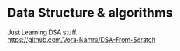 # Data Structure & algorithms 
Just Learning DSA stuff.<br>
https://github.com/Vora-Namra/DSA-From-Scratch
